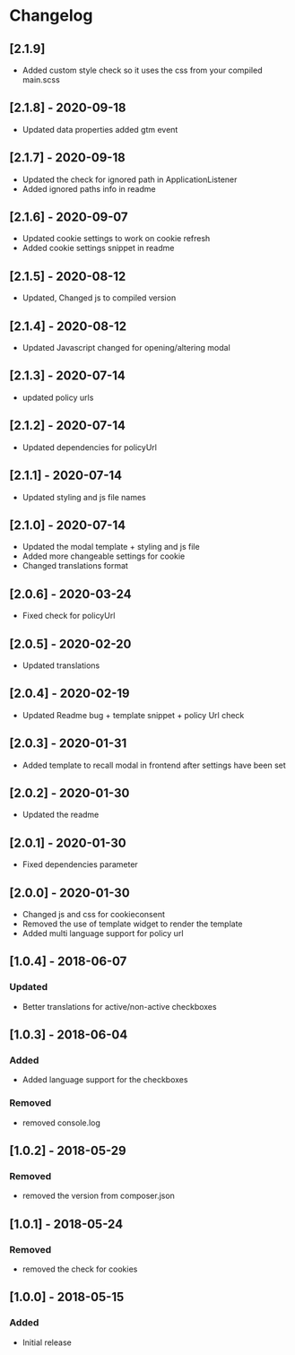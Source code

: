 # Changelog 

## [2.1.9]
- Added custom style check so it uses the css from your compiled main.scss
## [2.1.8] - 2020-09-18
- Updated data properties added gtm event
## [2.1.7] - 2020-09-18
- Updated the check for ignored path in ApplicationListener
- Added ignored paths info in readme
## [2.1.6] - 2020-09-07
- Updated cookie settings to work on cookie refresh
- Added cookie settings snippet in readme
## [2.1.5] - 2020-08-12
- Updated, Changed js to compiled version
## [2.1.4] - 2020-08-12
- Updated Javascript changed for opening/altering modal
## [2.1.3] - 2020-07-14
- updated policy urls
## [2.1.2] - 2020-07-14
- Updated dependencies for policyUrl
## [2.1.1] - 2020-07-14
- Updated styling and js file names

## [2.1.0] - 2020-07-14
- Updated the modal template + styling and js file
- Added more changeable settings for cookie
- Changed translations format

## [2.0.6] - 2020-03-24
- Fixed check for policyUrl

## [2.0.5] - 2020-02-20
- Updated translations

## [2.0.4] - 2020-02-19
- Updated Readme bug + template snippet + policy Url check

## [2.0.3] - 2020-01-31
- Added template to recall modal in frontend after settings have been set

## [2.0.2] - 2020-01-30
- Updated the readme

## [2.0.1] - 2020-01-30
- Fixed dependencies parameter

## [2.0.0] - 2020-01-30
- Changed js and css for cookieconsent
- Removed the use of template widget to render the template
- Added multi language support for policy url

## [1.0.4] - 2018-06-07
### Updated
- Better translations for active/non-active checkboxes

## [1.0.3] - 2018-06-04
### Added
- Added language support for the checkboxes
### Removed
- removed console.log

## [1.0.2] - 2018-05-29
### Removed
- removed the version from composer.json

## [1.0.1] - 2018-05-24
### Removed
- removed the check for cookies

## [1.0.0] - 2018-05-15
### Added
- Initial release
